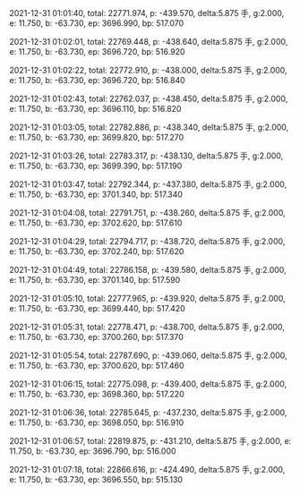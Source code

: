 2021-12-31 01:01:40, total: 22771.974, p: -439.570, delta:5.875 手, g:2.000, e: 11.750, b: -63.730, ep: 3696.990, bp: 517.070

2021-12-31 01:02:01, total: 22769.448, p: -438.640, delta:5.875 手, g:2.000, e: 11.750, b: -63.730, ep: 3696.720, bp: 516.920

2021-12-31 01:02:22, total: 22772.910, p: -438.000, delta:5.875 手, g:2.000, e: 11.750, b: -63.730, ep: 3696.720, bp: 516.840

2021-12-31 01:02:43, total: 22762.037, p: -438.450, delta:5.875 手, g:2.000, e: 11.750, b: -63.730, ep: 3696.110, bp: 516.820

2021-12-31 01:03:05, total: 22782.886, p: -438.340, delta:5.875 手, g:2.000, e: 11.750, b: -63.730, ep: 3699.820, bp: 517.270

2021-12-31 01:03:26, total: 22783.317, p: -438.130, delta:5.875 手, g:2.000, e: 11.750, b: -63.730, ep: 3699.390, bp: 517.190

2021-12-31 01:03:47, total: 22792.344, p: -437.380, delta:5.875 手, g:2.000, e: 11.750, b: -63.730, ep: 3701.340, bp: 517.340

2021-12-31 01:04:08, total: 22791.751, p: -438.260, delta:5.875 手, g:2.000, e: 11.750, b: -63.730, ep: 3702.620, bp: 517.610

2021-12-31 01:04:29, total: 22794.717, p: -438.720, delta:5.875 手, g:2.000, e: 11.750, b: -63.730, ep: 3702.240, bp: 517.620

2021-12-31 01:04:49, total: 22786.158, p: -439.580, delta:5.875 手, g:2.000, e: 11.750, b: -63.730, ep: 3701.140, bp: 517.590

2021-12-31 01:05:10, total: 22777.965, p: -439.920, delta:5.875 手, g:2.000, e: 11.750, b: -63.730, ep: 3699.440, bp: 517.420

2021-12-31 01:05:31, total: 22778.471, p: -438.700, delta:5.875 手, g:2.000, e: 11.750, b: -63.730, ep: 3700.260, bp: 517.370

2021-12-31 01:05:54, total: 22787.690, p: -439.060, delta:5.875 手, g:2.000, e: 11.750, b: -63.730, ep: 3700.620, bp: 517.460

2021-12-31 01:06:15, total: 22775.098, p: -439.400, delta:5.875 手, g:2.000, e: 11.750, b: -63.730, ep: 3698.360, bp: 517.220

2021-12-31 01:06:36, total: 22785.645, p: -437.230, delta:5.875 手, g:2.000, e: 11.750, b: -63.730, ep: 3698.050, bp: 516.910

2021-12-31 01:06:57, total: 22819.875, p: -431.210, delta:5.875 手, g:2.000, e: 11.750, b: -63.730, ep: 3696.790, bp: 516.000

2021-12-31 01:07:18, total: 22866.616, p: -424.490, delta:5.875 手, g:2.000, e: 11.750, b: -63.730, ep: 3696.550, bp: 515.130
